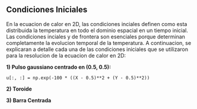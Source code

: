## Condiciones Iniciales
En la ecuacion de calor en 2D, las condiciones inciales definen como esta distribuida la temperatura en todo el dominio espacial en un tiempo inicial. Las condiciones inciales y de frontera son esenciales porque determinan completamente la evolucion temporal de la temperatura. 
A continuacion, se explicaran a detalle cada una de las condiciones iniciales que se utilizaron para la resolucion de la ecuacion de calor en 2D: 

**1) Pulso gaussiano centrado en (0.5, 0.5):**

    u[:, :] = np.exp(-100 * ((X - 0.5)**2 + (Y - 0.5)**2))

**2) Toroide**

**3) Barra Centrada**

